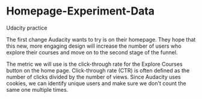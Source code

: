 # Homepage-Experiment-Data
Udacity practice

The first change Audacity wants to try is on their homepage. They hope that this new, more engaging design will increase the number of users who explore their courses and move on to the second stage of the funnel.

The metric we will use is the click-through rate for the Explore Courses button on the home page. Click-through rate (CTR) is often defined as the number of clicks divided by the number of views. Since Audacity uses cookies, we can identify unique users and make sure we don't count the same one multiple times.
